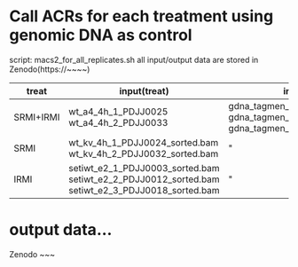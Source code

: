 # Call ACRs for each treatment using genomic DNA as control

script: macs2_for_all_replicates.sh
all input/output data are stored in Zenodo(https://~~~~)

| treat  | input(treat)  | input(control) |  output  |
|---|---|---|---|
| SRMI+IRMI  | wt_a4_4h_1_PDJJ0025 <br> wt_a4_4h_2_PDJJ0033 | gdna_tagmen_1_SHXF032G_sorted.bam <br> gdna_tagmen_2_SHXF032H_sorted.bam <br> gdna_tagmen_3_SHXF032I_sorted.bam | wt_a4_4h |
| SRMI |  wt_kv_4h_1_PDJJ0024_sorted.bam <br> wt_kv_4h_2_PDJJ0032_sorted.bam |  " | wt_kv_4h |
| IRMI  | setiwt_e2_1_PDJJ0003_sorted.bam <br> setiwt_e2_2_PDJJ0012_sorted.bam <br> setiwt_e2_3_PDJJ0018_sorted.bam | " | setiwt_kv_4h |

# output data...

Zenodo ~~~
